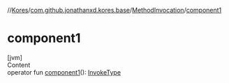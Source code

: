 //[Kores](../../index.md)/[com.github.jonathanxd.kores.base](../index.md)/[MethodInvocation](index.md)/[component1](component1.md)



# component1  
[jvm]  
Content  
operator fun [component1](component1.md)(): [InvokeType](../-invoke-type/index.md)  



